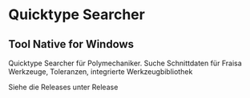 # Quicktype Searcher
## Tool Native for Windows
Quicktype Searcher für Polymechaniker. Suche Schnittdaten für Fraisa Werkzeuge, Toleranzen, integrierte Werkzeugbibliothek

Siehe die Releases unter Release
